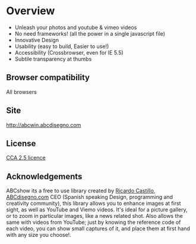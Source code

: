 # Overview #

- Unleash your photos and youtube & vimeo videos
- No need frameworks! (all the power in a single javascript file)
- Innovative Design
- Usability (easy to build, Easier to use!)
- Accessibility (Crossbrowser, even for IE 5.5)
- Subtile transparency at thumbs

## Browser compatibility ##

All browsers


## Site ##

http://abcwin.abcdisegno.com


## License ##

[CCA 2.5 licence](http://creativecommons.org/licenses/by/2.5/)

## Acknowledgements ##

ABCshow its a free to use library created by [Ricardo Castillo](http://www.ricardocastillo.com), [ABCdisegno.com](http://www.abcdisegno.com) CEO (Spanish speaking Design, programming and creativity community), this library allows you to enhance images at first sight, as well as YouTube and Viemo videos. It's ideal for a picture gallery, or to zoom in particular images, like a news related shot. Also allows the same with videos from YouTube; just by knowing the reference code of each video, you can show small captures of it, and place them at first hand with any size you choose!. 
